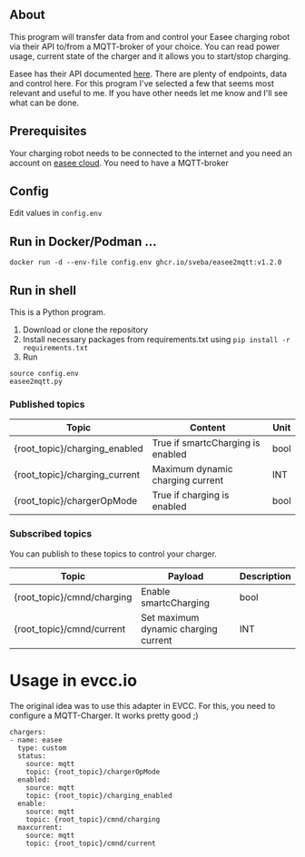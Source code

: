 ## About
This program will transfer data from and control your Easee charging robot via their API to/from a MQTT-broker of your choice. You can read power usage, current state of the charger and it allows you to start/stop charging.

Easee has their API documented [here](https://developer.easee.cloud/reference/post_api-accounts-token). There are plenty of endpoints, data and control here. For this program I've selected a few that seems most relevant and useful to me. If you have other needs let me know and I'll see what can be done.

## Prerequisites
Your charging robot needs to be connected to the internet and you need an account on [easee cloud](https://easee.cloud/). You need to have a MQTT-broker

## Config
Edit values in `config.env`

## Run in Docker/Podman ... 

`docker run -d --env-file config.env ghcr.io/sveba/easee2mqtt:v1.2.0`

## Run in shell
This is a Python program. 

1. Download or clone the repository
2. Install necessary packages from requirements.txt using `pip install -r requirements.txt`
3. Run 
```
source config.env
easee2mqtt.py
``` 

### Published topics
Topic | Content | Unit
--- | --- | ---
{root_topic}/charging_enabled | True if smartcCharging is enabled | bool
{root_topic}/charging_current | Maximum dynamic charging current | INT
{root_topic}/chargerOpMode | True if charging is enabled | bool

### Subscribed topics
You can publish to these topics to control your charger. 

Topic | Payload | Description
--- | --- | ---
{root_topic}/cmnd/charging | Enable smartcCharging | bool
{root_topic}/cmnd/current | Set maximum dynamic charging current | INT

# Usage in evcc.io
The original idea was to use this adapter in EVCC. For this, you need to configure a MQTT-Charger. It works pretty good ;)
```
chargers:
- name: easee
  type: custom
  status:
    source: mqtt
    topic: {root_topic}/chargerOpMode
  enabled:
    source: mqtt
    topic: {root_topic}/charging_enabled
  enable:
    source: mqtt
    topic: {root_topic}/cmnd/charging
  maxcurrent:
    source: mqtt
    topic: {root_topic}/cmnd/current
```
